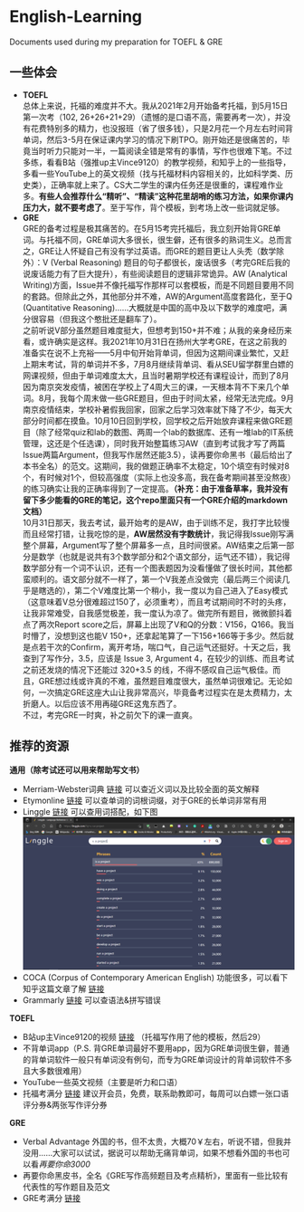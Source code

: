 # English-Learning
Documents used during my preparation for TOEFL & GRE
## 一些体会
- **TOEFL**\
总体上来说，托福的难度并不大。我从2021年2月开始备考托福，到5月15日第一次考（102, 26+26+21+29）（遗憾的是口语不高，需要再考一次），并没有花费特别多的精力，也没报班（省了很多钱），只是2月花一个月左右时间背单词，然后3-5月在保证课内学习的情况下刷TPO。刚开始还是很痛苦的，毕竟当时听力只能对一半，一篇阅读全错是常有的事情，写作也很难下笔。不过多练，看看B站（强推up主Vince9120）的教学视频，和知乎上的一些指导，多看一些YouTube上的英文视频（找与托福材料内容相关的，比如科学类、历史类），正确率就上来了。CS大二学生的课内任务还是很重的，课程难作业多。**有些人会推荐什么“精听”、“精读”这种花里胡哨的练习方法，如果你课内压力大，就不要考虑了**。至于写作，背个模板，到考场上改一些词就足够。
- **GRE**\
GRE的备考过程是极其痛苦的。在5月15考完托福后，我立刻开始背GRE单词。与托福不同，GRE单词大多很长，很生僻，还有很多的熟词生义。总而言之，GRE让人怀疑自己有没有学过英语。而GRE的题目更让人头秃（数学除外）：V (Verbal Reasoning) 题目的句子都很长，废话很多（考完GRE后我的说废话能力有了巨大提升），有些阅读题目的逻辑非常诡异。AW (Analytical Writing)方面，Issue并不像托福写作那样可以套模板，而是不同题目要用不同的套路。但除此之外，其他部分并不难，AW的Argument高度套路化，至于Q (Quantitative Reasoning)……大概就是中国的高中及以下数学的难度吧，满分很容易（但我这个憨批还是翻车了）。\
之前听说V部分虽然题目难度挺大，但想考到150+并不难；从我的亲身经历来看，或许确实是这样。我2021年10月31日在扬州大学考GRE，在这之前我的准备实在说不上充裕——5月中旬开始背单词，但因为这期间课业繁忙，又赶上期末考试，背的单词并不多，7月8月继续背单词、看从SEU留学群里白嫖的网课视频，但由于单词难度太大，且当时暑期学校还有课程设计，而到了8月因为南京突发疫情，被困在学校上了4周大三的课，一天根本背不下来几个单词。8月，我每个周末做一些GRE题目，但由于时间太紧，经常无法完成。9月南京疫情结束，学校补暑假我回家，回家之后学习效率就下降了不少，每天大部分时间都在摸鱼。10月10日回到学校，回学校之后开始放弃课程来做GRE题目（除了经常quiz和lab的数图、两周一个lab的数据库、还有一堆lab的IT系统管理，这还是个任选课），同时我开始整篇练习AW（直到考试我才写了两篇Issue两篇Argument，但我写作居然还能3.5），读再要你命黑书（最后给出了本书全名）的范文。这期间，我的做题正确率不太稳定，10个填空有时候对8个，有时候对1个，但较高强度（实际上也没多高，我在备考期间甚至没熬夜）的练习确实让我的正确率得到了一定提高。**（补充：由于准备草率，我并没有留下多少能看的GRE的笔记，这个repo里面只有一个GRE介绍的markdown文档）**\
10月31日那天，我去考试，最开始考的是AW，由于训练不足，我打字比较慢而且经常打错，让我吃惊的是，**AW居然没有字数统计**，我记得我Issue刚写满整个屏幕，Argument写了整个屏幕多一点，且时间很紧。AW结束之后第一部分是数学（也就是说共有3个数学部分和2个语文部分，运气还不错），我记得数学部分有一个词不认识，还有一个图表题因为没看懂做了很长时间，其他都蛮顺利的。语文部分就不一样了，第一个V我差点没做完（最后两三个阅读几乎是瞎选的），第二个V难度比第一个稍小，我一度以为自己进入了Easy模式（这意味着V总分很难超过150了，必须重考），而且考试期间时不时的头疼，让我非常难受，自我感觉极差，我一度认为凉了。做完所有题目，微微颤抖着点了两次Report score之后，屏幕上出现了V和Q的分数：V156，Q166。我当时懵了，没想到这也能V 150+，还拿起笔算了一下156+166等于多少。然后就是点若干次的Confirm，离开考场，喘口气，自己运气还挺好。十天之后，我查到了写作分，3.5，应该是 Issue 3, Argument 4，在较少的训练、而且考试之前还发烧的情况下还能过 320+3.5 的线，不得不感叹自己运气极佳。而且，GRE想过线或许真的不难，虽然题目难度很大，虽然单词很难记。无论如何，一次搞定GRE这座大山让我非常高兴，毕竟备考过程实在是太费精力，太折磨人。以后应该不用再碰GRE这鬼东西了。\
不过，考完GRE一时爽，补之前欠下的课一直爽。
## 推荐的资源
**通用（除考试还可以用来帮助写文书）**
- Merriam-Webster词典 [链接](https://www.merriam-webster.com/) 可以查近义词以及比较全面的英文解释
- Etymonline [链接](https://www.etymonline.com/) 可以查单词的词根词缀，对于GRE的长单词非常有用
- Linggle [链接](https://linggle.com/) 可以查用词搭配，如下图
![Linggle](./assets/linggle.png)
- COCA (Corpus of Contemporary American English) 功能很多，可以看下知乎这篇文章了解 [链接](https://zhuanlan.zhihu.com/p/28838654)
- Grammarly [链接](https://app.grammarly.com/) 可以查语法&拼写错误

**TOEFL**
- B站up主Vince9120的视频 [链接](https://space.bilibili.com/396671281/) （托福写作用了他的模板，然后29）
- 不背单词app（P.S. 背GRE单词最好不要用app，因为GRE单词很生僻，普通的背单词软件一般只有单词没有例句，而专为GRE单词设计的背单词软件不多且大多数很难用）
- YouTube一些英文视频（主要是听力和口语）
- 托福考满分 [链接](https://toefl.kmf.com/) 建议开会员，免费，联系助教即可，每周可以白嫖一张口语评分券&两张写作评分券

**GRE**
- Verbal Advantage 外国的书，但不太贵，大概70￥左右，听说不错，但我并没用……大家可以试试，据说可以帮助无痛背单词，如果不想看外国的书也可以看*再要你命3000*
- 再要你命黑皮书，全名《GRE写作高频题目及考点精析》，里面有一些比较有代表性的写作题目及范文
- GRE考满分 [链接](https://gre.kmf.com/)